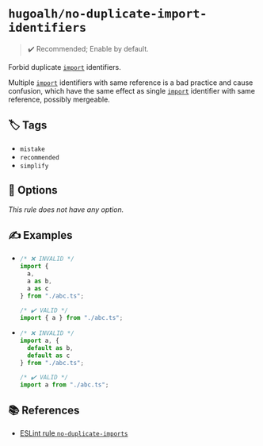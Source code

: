 # `hugoalh/no-duplicate-import-identifiers`

> ✔️ Recommended; Enable by default.

Forbid duplicate [`import`][ecmascript-import] identifiers.

Multiple [`import`][ecmascript-import] identifiers with same reference is a bad practice and cause confusion, which have the same effect as single [`import`][ecmascript-import] identifier with same reference, possibly mergeable.

## 🏷️ Tags

- `mistake`
- `recommended`
- `simplify`

## 🔧 Options

*This rule does not have any option.*

## ✍️ Examples

- ```ts
  /* ❌ INVALID */
  import {
    a,
    a as b,
    a as c
  } from "./abc.ts";

  /* ✔️ VALID */
  import { a } from "./abc.ts";
  ```
- ```ts
  /* ❌ INVALID */
  import a, {
    default as b,
    default as c
  } from "./abc.ts";

  /* ✔️ VALID */
  import a from "./abc.ts";
  ```

## 📚 References

- [ESLint rule `no-duplicate-imports`](https://eslint.org/docs/latest/rules/no-duplicate-imports)

[ecmascript-import]: https://developer.mozilla.org/en-US/docs/Web/JavaScript/Reference/Statements/import
